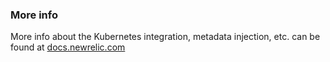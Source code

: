 ### More info
More info about the Kubernetes integration, metadata injection, etc. can be found at [docs.newrelic.com](https://docs.newrelic.com/docs/integrations/kubernetes-integration/get-started/introduction-kubernetes-integration)